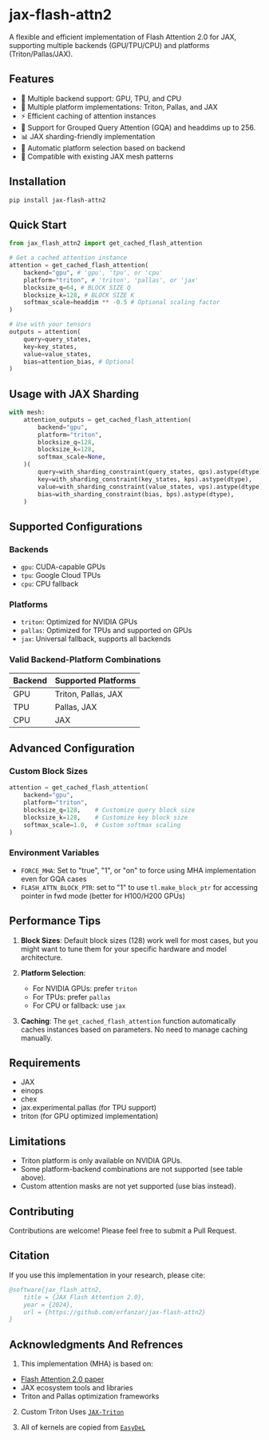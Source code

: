 # jax-flash-attn2

A flexible and efficient implementation of Flash Attention 2.0 for JAX, supporting multiple backends (GPU/TPU/CPU) and platforms (Triton/Pallas/JAX).

## Features

- 🚀 Multiple backend support: GPU, TPU, and CPU
- 🔧 Multiple platform implementations: Triton, Pallas, and JAX
- ⚡ Efficient caching of attention instances
- 🔄 Support for Grouped Query Attention (GQA) and headdims up to 256.
- 📊 JAX sharding-friendly implementation
- 🎯 Automatic platform selection based on backend
- 🧩 Compatible with existing JAX mesh patterns


## Installation

```bash
pip install jax-flash-attn2
```

## Quick Start

```python
from jax_flash_attn2 import get_cached_flash_attention

# Get a cached attention instance
attention = get_cached_flash_attention(
	backend="gpu", # 'gpu', 'tpu', or 'cpu'
	platform="triton", # 'triton', 'pallas', or 'jax'
	blocksize_q=64, # BLOCK SIZE Q
	blocksize_k=128, # BLOCK SIZE K
	softmax_scale=headdim ** -0.5 # Optional scaling factor
)

# Use with your tensors
outputs = attention(
	query=query_states,
	key=key_states,
	value=value_states,
	bias=attention_bias, # Optional
)
```

## Usage with JAX Sharding

```python
with mesh:
	attention_outputs = get_cached_flash_attention(
		backend="gpu",
		platform="triton",
		blocksize_q=128,
		blocksize_k=128,
		softmax_scale=None,
	)(
		query=with_sharding_constraint(query_states, qps).astype(dtype),
		key=with_sharding_constraint(key_states, kps).astype(dtype),
		value=with_sharding_constraint(value_states, vps).astype(dtype),
		bias=with_sharding_constraint(bias, bps).astype(dtype),
	)
```

## Supported Configurations

### Backends
- `gpu`: CUDA-capable GPUs
- `tpu`: Google Cloud TPUs
- `cpu`: CPU fallback

### Platforms
- `triton`: Optimized for NVIDIA GPUs
- `pallas`: Optimized for TPUs and supported on GPUs
- `jax`: Universal fallback, supports all backends

### Valid Backend-Platform Combinations

| Backend | Supported Platforms |
| ------- | ------------------- |
| GPU     | Triton, Pallas, JAX |
| TPU     | Pallas, JAX         |
| CPU     | JAX                 |

## Advanced Configuration

### Custom Block Sizes

```python
attention = get_cached_flash_attention(
    backend="gpu",
    platform="triton",
    blocksize_q=128,    # Customize query block size
    blocksize_k=128,    # Customize key block size
    softmax_scale=1.0,  # Custom softmax scaling
)
```

### Environment Variables

- `FORCE_MHA`: Set to "true", "1", or "on" to force using MHA implementation even for GQA cases
- `FLASH_ATTN_BLOCK_PTR`: set to "1" to use `tl.make_block_ptr` for accessing pointer in fwd mode (better for H100/H200 GPUs)

## Performance Tips

1. **Block Sizes**: Default block sizes (128) work well for most cases, but you might want to tune them for your specific hardware and model architecture.

2. **Platform Selection**:
   - For NVIDIA GPUs: prefer `triton`
   - For TPUs: prefer `pallas`
   - For CPU or fallback: use `jax`

3. **Caching**: The `get_cached_flash_attention` function automatically caches instances based on parameters. No need to manage caching manually.

## Requirements

- JAX
- einops
- chex
- jax.experimental.pallas (for TPU support)
- triton (for GPU optimized implementation)

## Limitations

- Triton platform is only available on NVIDIA GPUs.
- Some platform-backend combinations are not supported (see table above).
- Custom attention masks are not yet supported (use bias instead).

## Contributing
Contributions are welcome! Please feel free to submit a Pull Request.
 
## Citation

If you use this implementation in your research, please cite:

```bibtex
@software{jax_flash_attn2,
    title = {JAX Flash Attention 2.0},
    year = {2024},
    url = {https://github.com/erfanzar/jax-flash-attn2}
}
```
## Acknowledgments And Refrences

1. This implementation (MHA) is based on:
- [Flash Attention 2.0 paper](https://arxiv.org/abs/2205.14135)
- JAX ecosystem tools and libraries
- Triton and Pallas optimization frameworks

2. Custom Triton Uses [`JAX-Triton`](https://github.com/jax-ml/jax-triton/)

3. All of kernels are copied from [`EasyDeL`](https://github.com/erfanzar/Easydel)